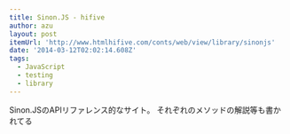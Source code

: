 ```yaml
---
title: Sinon.JS - hifive
author: azu
layout: post
itemUrl: 'http://www.htmlhifive.com/conts/web/view/library/sinonjs'
date: '2014-03-12T02:02:14.608Z'
tags:
  - JavaScript
  - testing
  - library
---
```

Sinon.JSのAPIリファレンス的なサイト。 それぞれのメソッドの解説等も書かれてる
